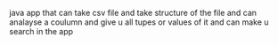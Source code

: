 java app that can take csv file and take structure of the file and can analayse a coulumn and give u all tupes or values of it and can make u search in the app
